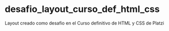 # desafio_layout_curso_def_html_css
Layout creado como desafio en el Curso definitivo de HTML y CSS de Platzi
